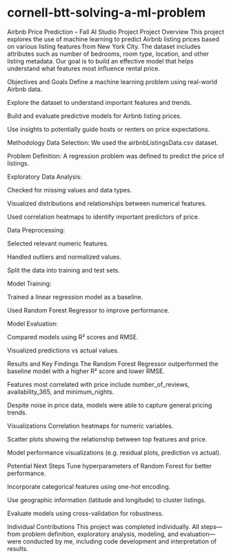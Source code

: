 # cornell-btt-solving-a-ml-problem

Airbnb Price Prediction – Fall AI Studio Project
Project Overview
This project explores the use of machine learning to predict Airbnb listing prices based on various listing features from New York City. The dataset includes attributes such as number of bedrooms, room type, location, and other listing metadata. Our goal is to build an effective model that helps understand what features most influence rental price.

Objectives and Goals
Define a machine learning problem using real-world Airbnb data.

Explore the dataset to understand important features and trends.

Build and evaluate predictive models for Airbnb listing prices.

Use insights to potentially guide hosts or renters on price expectations.

Methodology
Data Selection: We used the airbnbListingsData.csv dataset.

Problem Definition: A regression problem was defined to predict the price of listings.

Exploratory Data Analysis:

Checked for missing values and data types.

Visualized distributions and relationships between numerical features.

Used correlation heatmaps to identify important predictors of price.

Data Preprocessing:

Selected relevant numeric features.

Handled outliers and normalized values.

Split the data into training and test sets.

Model Training:

Trained a linear regression model as a baseline.

Used Random Forest Regressor to improve performance.

Model Evaluation:

Compared models using R² scores and RMSE.

Visualized predictions vs actual values.

Results and Key Findings
The Random Forest Regressor outperformed the baseline model with a higher R² score and lower RMSE.

Features most correlated with price include number_of_reviews, availability_365, and minimum_nights.

Despite noise in price data, models were able to capture general pricing trends.

Visualizations
Correlation heatmaps for numeric variables.

Scatter plots showing the relationship between top features and price.

Model performance visualizations (e.g. residual plots, prediction vs actual).

Potential Next Steps
Tune hyperparameters of Random Forest for better performance.

Incorporate categorical features using one-hot encoding.

Use geographic information (latitude and longitude) to cluster listings.

Evaluate models using cross-validation for robustness.

Individual Contributions
This project was completed individually. All steps—from problem definition, exploratory analysis, modeling, and evaluation—were conducted by me, including code development and interpretation of results.

